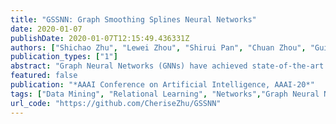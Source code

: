 ```yaml
---
title: "GSSNN: Graph Smoothing Splines Neural Networks"
date: 2020-01-07
publishDate: 2020-01-07T12:15:49.436331Z
authors: ["Shichao Zhu", "Lewei Zhou", "Shirui Pan", "Chuan Zhou", "Guiying Yan", "Bin Wang"]
publication_types: ["1"]
abstract: "Graph Neural Networks (GNNs) have achieved state-of-the-art performance in many graph data analysis tasks. However, they still suffer from two limitations for graph represen-tation learning. First, they exploit non-smoothing node fea-tures which may result in suboptimal embedding and degen-erated performance for graph classification. Second, they on-ly exploit neighbor information but ignore global topologicalknowledge. Aiming to overcome these limitations simultane-ously, in this paper, we propose a novel, flexible, and end-to-end framework, Graph Smoothing Splines Neural Networks(GSSNN), for graph classification. By exploiting the smooth-ing  splines,  which  are  widely  used  to  learn  smoothing  fit-ting function in regression, we develop an effective featuresmoothing  and  enhancement  module  Scaled  Smoothing  S-plines  (S3)  to  learn  graph  embedding.  To  integrate  globaltopological information, we design a novel scoring module,which exploits closeness, degree, as well as self-attention val-ues, to select important node features as knots for smoothingsplines. These knots can be potentially used for interpretingclassification results. In extensive experiments on biologicaland social datasets, we demonstrate that our model achievesstate-of-the-arts and GSSNN is superior in learning more ro-bust  graph  representations.  Furthermore,  we  show  that  S3module is easily plugged into existing GNNs to improve theirperformance."
featured: false
publication: "*AAAI Conference on Artificial Intelligence, AAAI-20*"
tags: ["Data Mining", "Relational Learning", "Networks","Graph Neural Networks"]
url_code: "https://github.com/CheriseZhu/GSSNN"
---
```


